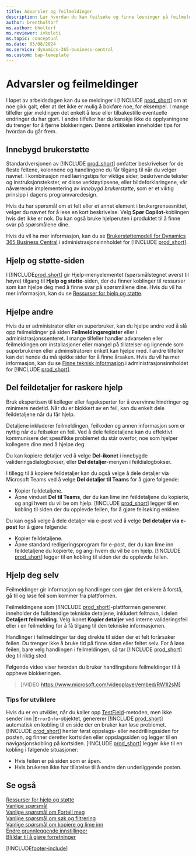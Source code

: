 ```yaml
---
title: Advarsler og feilmeldinger
description: Lær hvordan du kan feilsøke og finne løsninger på feilmeldinger når du arbeider i Business Central.
author: brentholtorf
ms.author: bholtorf
ms.reviewer: ivkoleti
ms.topic: conceptual
ms.date: 03/08/2024
ms.service: dynamics-365-business-central
ms.custom: bap-temeplate
---
```

# <a name="warnings-and-error-messages"></a>Advarsler og feilmeldinger

I løpet av arbeidsdagen kan du se meldinger i [!INCLUDE [prod_short](includes/prod_short.md)] om at noe gikk galt, eller at det ikke er mulig å bokføre noe, for eksempel. I mange tilfeller gjør meldingen det enkelt å løse eller tilbakestille eventuelle endringer du har gjort. I andre tilfeller har du kanskje ikke de opplysningene du trenger for å fjerne blokkeringen. Denne artikkelen inneholder tips for hvordan du går frem.  

## <a name="in-product-user-assistance"></a>Innebygd brukerstøtte

Standardversjonen av [!INCLUDE [prod_short](includes/prod_short.md)] omfatter beskrivelser for de fleste feltene, kolonnene og handlingene du får tilgang til når du velger navnet. I kombinasjon med læringstips for viktige sider, beskrivende tekster og instruksjonstekster, er disse verktøytipsene, eller bildeforklaringene, vår nåværende implementering av *innebygd brukerstøtte*, som er et viktig prinsipp i dagens programvaredesign.  

Hvis du har spørsmål om et felt eller et annet element i brukergrensesnittet, velger du navnet for å lese en kort beskrivelse. Velg **Spør Copilot**-koblingen hvis det ikke er nok. Du kan også bruke hjelperuten i produktet til å finne svar på spørsmålene dine.  

Hvis du vil ha mer informasjon, kan du se [Brukerstøttemodell for Dynamics 365 Business Central](/dynamics365/business-central/dev-itpro/user-assistance) i administrasjonsinnholdet for [!INCLUDE [prod_short](includes/prod_short.md)].  

## <a name="help-and-support-page"></a>Hjelp og støtte-siden

I [!INCLUDE[prod_short](includes/prod_short.md)] gir Hjelp-menyelementet (spørsmålstegnet øverst til høyre) tilgang til **Hjelp og støtte**-siden, der du finner koblinger til ressurser som kan hjelpe deg med å finne svar på spørsmålene dine. Hvis du vil ha mer informasjon, kan du se [Ressurser for hjelp og støtte](product-help-and-support.md).  

## <a name="help-others"></a>Hjelpe andre

Hvis du er administrator eller en superbruker, kan du hjelpe andre ved å slå opp feilmeldinger på siden **Feilmeldingsregister** eller i administrasjonssenteret. I mange tilfeller handler advarselen eller feilmeldingen om installasjoner eller mangel på tillatelser og lignende som superbrukeren eller administratoren enkelt kan hjelpe med. I andre tilfeller kan det hende du må sjekke sider for å finne årsaken. Hvis du vil ha mer informasjon, kan du se [Finne teknisk informasjon](/dynamics365/business-central/dev-itpro/administration/manage-technical-support#finding-technical-information) i administrasjonsinnholdet for [!INCLUDE [prod_short](includes/prod_short.md)].  

## <a name="share-error-details-for-faster-assistance"></a>Del feildetaljer for raskere hjelp

Bruk ekspertisen til kolleger eller fageksperter for å overvinne hindringer og minimere nedetid. Når du er blokkert av en feil, kan du enkelt dele feildetaljene når du får hjelp.

Detaljene inkluderer feilmeldingen, feilkoden og annen informasjon som er nyttig når du feilsøker en feil. Ved å dele feildetaljene kan du effektivt kommunisere det spesifikke problemet du står overfor, noe som hjelper kollegene dine med å hjelpe deg.  

Du kan kopiere detaljer ved å velge **Del-ikonet** i innebygde valideringsdialogbokser, eller **Del detaljer**-menyen i feildialogbokser.  

I tillegg til å kopiere feildetaljer kan du også velge å dele detaljer via Microsoft Teams ved å velge **Del detaljer til Teams** for å gjøre følgende:

* Kopier feildetaljene.
* Åpne vinduet **Del til Teams**, der du kan lime inn feildetaljene du kopierte, og angi hvem du vil be om hjelp. [!INCLUDE [prod_short](includes/prod_short.md)] legger til en kobling til siden der du opplevde feilen, for å gjøre feilsøking enklere.

Du kan også velge å dele detaljer via e-post ved å velge **Del detaljer via e-post** for å gjøre følgende:

* Kopier feildetaljene.
* Åpne standard redigeringsprogram for e-post, der du kan lime inn feildetaljene du kopierte, og angi hvem du vil be om hjelp. [!INCLUDE [prod_short](includes/prod_short.md)] legger til en kobling til siden der du opplevde feilen.

## <a name="help-yourself"></a>Hjelp deg selv

Feilmeldinger gir informasjon og handlinger som gjør det enklere å forstå, gå til og løse feil som kommer fra plattformen.

Feilmeldingene som [!INCLUDE [prod_short](includes/prod_short.md)]-plattformen genererer, inneholder de fullstendige tekniske detaljene, inkludert feltnavn, i delen **Detaljert feilmelding**. Velg ikonet **Kopier detaljer** ved interne valideringsfeil eller i en feilmelding for å få tilgang til den tekniske informasjonen.

Handlinger i feilmeldinger tar deg direkte til siden der et felt forårsaker feilen. Du trenger ikke å bruke tid på finne siden eller feltet selv. For å løse feilen, bare velg handlingen i feilmeldingen, så tar [!INCLUDE [prod_short](includes/prod_short.md)] deg til riktig sted.

Følgende video viser hvordan du bruker handlingsbare feilmeldinger til å oppheve blokkeringen.

> [!VIDEO https://www.microsoft.com/videoplayer/embed/RW1l2sM]

### <a name="tip-for-developers"></a>Tips for utviklere

Hvis du er en utvikler, når du kaller opp [TestField](/dynamics365/business-central/dev-itpro/developer/methods-auto/record/record-testfield-joker-joker-errorinfo-method)-metoden, men ikke sender inn |`ErrorInfo`-objektet, genererer [!INCLUDE [prod_short](includes/prod_short.md)] automatisk en kobling til en side der en bruker kan løse problemet. [!INCLUDE [prod_short](includes/prod_short.md)] henter først oppslags- eller neddrillingssiden for posten, og finner deretter kortsiden eller oppslagssiden og legger til en navigasjonskobling på kortsiden. [!INCLUDE [prod_short](includes/prod_short.md)] legger ikke til en kobling i følgende situasjoner:

* Hvis feilen er på siden som er åpen.
* Hvis brukeren ikke har tillatelse til å endre den underliggende posten.

## <a name="see-also"></a>Se også

[Ressurser for hjelp og støtte](product-help-and-support.md)  
[Vanlige spørsmål](across-faq.yml)  
[Vanlige spørsmål om Fortell meg](ui-search-faq.md)  
[Vanlige spørsmål om søk og filtrering](ui-search-filter-faq.yml)  
[Vanlige spørsmål om kopiere og lime inn](faq-copy-paste.yml)  
[Endre grunnleggende innstillinger](ui-change-basic-settings.md)  
[Bli klar til å gjøre forretninger](ui-get-ready-business.md)  

[!INCLUDE[footer-include](includes/footer-banner.md)]
